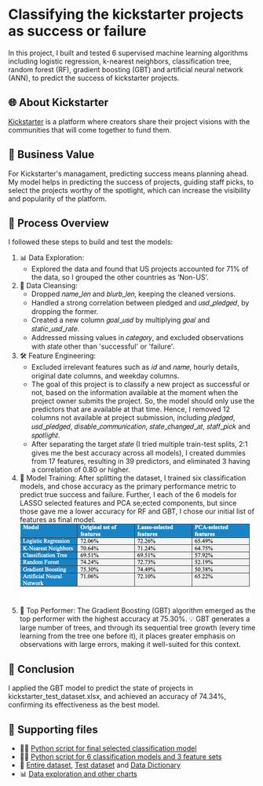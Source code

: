 # Classifying the kickstarter projects as success or failure
In this project, I built and tested 6 supervised machine learning algorithms including logistic regression, k-nearest neighbors, classification tree, random forest (RF), gradient boosting (GBT) and artificial neural network (ANN), to predict the success of kickstarter projects.

## 🌐 About Kickstarter
[Kickstarter](https://www.kickstarter.com/) is a platform where creators share their project visions with the communities that will come together to fund them. 

## 💼 Business Value
For Kickstarter's managament, predicting success means planning ahead. My model helps in predicting the success of projects, guiding staff picks, to select the projects worthy of the spotlight, which can increase the visibility and popularity of the platform.

## 🔄 Process Overview
I followed these steps to build and test the models:
1. 📊 Data Exploration:
   - Explored the data and found that US projects accounted for 71% of the data, so I grouped the other countries as ‘Non-US’.
2. 🧹 Data Cleansing:
   - Dropped 𝑛𝑎𝑚𝑒_𝑙𝑒𝑛 and 𝑏𝑙𝑢𝑟𝑏_𝑙𝑒𝑛, keeping the cleaned versions.
   - Handled a strong correlation between pledged and 𝑢𝑠𝑑_𝑝𝑙𝑒𝑑𝑔𝑒𝑑, by dropping the former.
   - Created a new column 𝑔𝑜𝑎𝑙_𝑢𝑠𝑑 by multiplying 𝑔𝑜𝑎𝑙 and 𝑠𝑡𝑎𝑡𝑖𝑐_𝑢𝑠𝑑_𝑟𝑎𝑡𝑒.
   - Addressed missing values in 𝑐𝑎𝑡𝑒𝑔𝑜𝑟𝑦, and excluded observations with 𝑠𝑡𝑎𝑡𝑒 other than 'successful' or 'failure'.
3. 🛠️ Feature Engineering:
   - Excluded irrelevant features such as 𝑖𝑑 and 𝑛𝑎𝑚𝑒, hourly details, original date columns, and weekday columns.
   - The goal of this project is to classify a new project as successful or not, based on the information available at the moment when the project owner submits the project. So, the model should only use the predictors that are available at that time. Hence, I removed 12 columns not available at project submission, including 𝑝𝑙𝑒𝑑𝑔𝑒𝑑, 𝑢𝑠𝑑_𝑝𝑙𝑒𝑑𝑔𝑒𝑑, 𝑑𝑖𝑠𝑎𝑏𝑙𝑒_𝑐𝑜𝑚𝑚𝑢𝑛𝑖𝑐𝑎𝑡𝑖𝑜𝑛, 𝑠𝑡𝑎𝑡𝑒_𝑐h𝑎𝑛𝑔𝑒𝑑_𝑎𝑡, 𝑠𝑡𝑎𝑓𝑓_𝑝𝑖𝑐𝑘 and 𝑠𝑝𝑜𝑡𝑙𝑖𝑔h𝑡.
   - After separating the target 𝑠𝑡𝑎𝑡𝑒 (I tried multiple train-test splits, 2:1 gives me the best accuracy across all models), I created dummies from 17 features, resulting in 39 predictors, and eliminated 3 having a correlation of 0.80 or higher. 
4. 🤖 Model Training: After splitting the dataset, I trained six classification models, and chose accuracy as the primary performance metric to predict true success and failure. Further, I each of the 6 models for LASSO selected features and PCA se;ected components, but since those gave me a lower accuracy for RF and GBT, I chose our initial list of features as final model.
![image](Images/model-performance.png)
6. 🚀 Top Performer: The Gradient Boosting (GBT) algorithm emerged as the top performer with the highest accuracy at 75.30%.
   💡 GBT generates a large number of trees, and through its sequential tree growth (every time learning from the tree one before it), it places greater emphasis on observations with large errors, making it well-suited for this context.

## 🎉 Conclusion
I applied the GBT model to predict the state of projects in kickstarter_test_dataset.xlsx, and achieved an accuracy of 74.34%, confirming its effectiveness as the best model.

## 🔗 Supporting files
- 👩‍💻 [Python script for final selected classification model](kickstarter-selected-classification-model.py)
- 👩‍💻 [Python script for 6 classification models and 3 feature sets](kickstarter-6-classification-models-and-3-feature-sets.py)
- 📁 [Entire dataset](kickstarter.xlsx), [Test dataset](kickstarter-test-dataset.xlsx) and [Data Dictionary](kickstarter-data-dictionary.xlsx)
- 📊 [Data exploration and other charts](Images)
